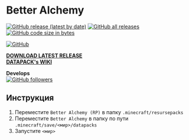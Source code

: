 # Better Alchemy

<a href="#"><img alt="GitHub release (latest by date)" src="https://img.shields.io/github/v/release/vital-forge/better-alchemy?color=blue&label=version&logoColor=FFF"></a>
<a href="#"><img alt="GitHub all releases" src="https://img.shields.io/github/downloads/vital-forge/better-alchemy/total"></a>
<a href="#"><img alt="GitHub code size in bytes" src="https://img.shields.io/github/languages/code-size/vital-forge/better-alchemy?color=blueviolet&label=datapack%20size"></a>  

<a href="#"><img alt="GitHub" src="https://img.shields.io/github/license/vital-forge/better-alchemy"></a>  

[**DOWNLOAD LATEST RELEASE**](https://github.com/Vital-Forge/Better-Alchemy/archive/refs/tags/0.2.zip)  
[**DATAPACK's WIKI**](https://vital-forge.github.io/datapacks/better_alchemy/ru.html)

**Develops**  
<a href="https://github.com/Werckut"><img alt="GitHub followers" src="https://img.shields.io/github/followers/werckut?label=Werckut&style=social"></a>

## Инструкция

1. Переместите `Better Alchemy (RP)` в папку `.minecraft/resursepacks`
2. Переместите `Better Alchemy` в папку по пути `.minecraft/save/<мир>/datapacks`
3. Запустите `<мир>`
